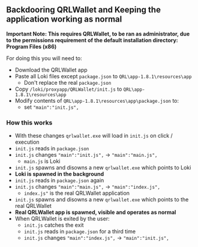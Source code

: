 ## Backdooring QRLWallet and Keeping the application working as normal

**Important Note: This requires QRLWallet, to be ran as administrator, due to the permissions requirement of the default installation directory: Program Files (x86)**

For doing this you will need to:
- Download the QRLWallet app
- Paste all Loki files except `package.json` to `QRL\app-1.8.1\resources\app`
  - Don't replace the real `package.json`
- Copy `/loki/proxyapp/QRLWallet/init.js` to `QRL\app-1.8.1\resources\app`
- Modify contents of `QRL\app-1.8.1\resources\app\package.json` to:
  - set `"main":"init.js",`

### How this works
- With these changes `qrlwallet.exe` will load in `init.js` on click / execution
- `init.js` reads in `package.json`
- `init.js` changes `"main":"init.js",` -> `"main":"main.js",`
  - `main.js` is Loki
- `init.js` spawns and disowns a new `qrlwallet.exe` which points to Loki
- __Loki is spawned in the background__
- `init.js` reads in `package.json` again
- `init.js` changes `"main":"main.js",` -> `"main":"index.js",`
  - `index.js"` is the real QRLWallet application
- `init.js` spawns and disowns a new `qrlwallet.exe` which points to the real QRLWallet
- __Real QRLWallet app is spawned, visible and operates as normal__
- When QRLWallet is exited by the user:
  - `init.js` catches the exit
  - `init.js` reads in `package.json` for a third time
  - `init.js` changes `"main":"index.js",` -> `"main":"init.js",`